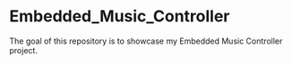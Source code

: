 # Embedded_Music_Controller
The goal of this repository is to showcase my Embedded Music Controller project.

